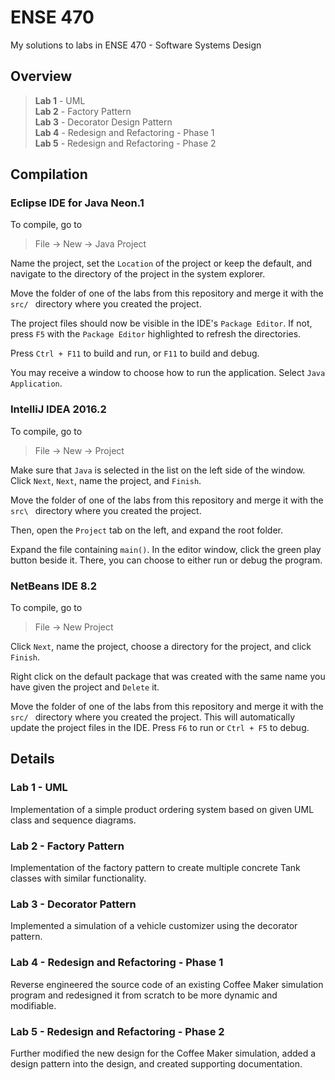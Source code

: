 # ENSE 470
My solutions to labs in ENSE 470 - Software Systems Design

## Overview
> **Lab 1** - UML  
> **Lab 2** - Factory Pattern  
> **Lab 3** - Decorator Design Pattern  
> **Lab 4** - Redesign and Refactoring - Phase 1  
> **Lab 5** - Redesign and Refactoring - Phase 2


## Compilation
### Eclipse IDE for Java Neon.1
To compile, go to
> File -> New -> Java Project

Name the project, set the `Location` of the project or keep the default, and navigate to the directory of the project in the system explorer.  

Move the folder of one of the labs from this repository and merge it with the `src/ `
directory where you created the project.  

The project files should now be visible in the IDE's `Package Editor`. If not, press `F5` with the `Package Editor` highlighted to refresh the directories.  

Press `Ctrl + F11` to build and run, or `F11` to build and debug.  

You may receive a window to choose how to run the application. Select `Java Application`.  

### IntelliJ IDEA 2016.2
To compile, go to  
> File -> New -> Project

Make sure that `Java` is selected in the list on the left side of the window.
Click `Next`, `Next`, name the project, and `Finish`.  

Move the folder of one of the labs from this repository and merge it with the `src\ `
directory where you created the project.  

Then, open the `Project` tab on the left, and expand the root folder.

Expand the file containing `main()`. In the editor window, click the green play button beside it. There, you can choose to either run or debug the program.

### NetBeans IDE 8.2
To compile, go to
> File -> New Project  

Click `Next`, name the project, choose a directory for the project, and click
`Finish`.

Right click on the default package that was created with the same name you
have given the project and `Delete` it.

Move the folder of one of the labs from this repository and merge it with the `src/ `
directory where you created the project. This will automatically update the
project files in the IDE. Press `F6` to run or `Ctrl + F5` to debug.

## Details
### Lab 1 - UML
Implementation of a simple product ordering system based on given UML class and sequence diagrams.  

### Lab 2 - Factory Pattern
Implementation of the factory pattern to create multiple concrete Tank classes with similar functionality.  

### Lab 3 - Decorator Pattern
Implemented a simulation of a vehicle customizer using the decorator pattern.

### Lab 4 - Redesign and Refactoring - Phase 1
Reverse engineered the source code of an existing Coffee Maker simulation program and redesigned it from scratch to be more dynamic and modifiable.

### Lab 5 - Redesign and Refactoring - Phase 2
Further modified the new design for the Coffee Maker simulation, added a design pattern into the design, and created supporting documentation.
